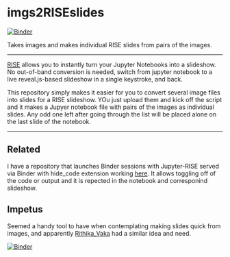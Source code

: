 # imgs2RISEslides

[![Binder](http://mybinder.org/badge_logo.svg)](https://mybinder.org/v2/gh/fomightez/imgs2RISEslides/master?urlpath=lab/tree/index.ipynb)

Takes images and makes individual RISE slides from pairs of the images.

-------------------------------

[RISE](https://github.com/damianavila/RISE/) allows you to instantly turn your Jupyter Notebooks into a slideshow. No out-of-band conversion is needed, switch from jupyter notebook to a live reveal.js-based slideshow in a single keystroke, and back.

This repository simply makes it easier for you to convert several image files into slides for a RISE slideshow. YOu just upload them and kick off the script and it makes a Jupyer notebook file with pairs of the images as individual slides. Any odd one left after going through the list will be placed alone on the last slide of the notebook.

---- 

Related
-------

I have a repository that launches Binder sessions with Jupyter-RISE served via Binder with hide_code extension working [here](https://github.com/fomightez/jupyter-rise_with-hide_code). It allows toggling off of the code or output and it is repected in the notebook and corresponind slideshow.

Impetus
-------

Seemed a handy tool to have when contemplating making slides quick from images, and apparently [Rithika_Vaka](https://discourse.jupyter.org/t/jupyter-slides-how-do-i-have-a-function-that-creates-new-slides/3062) had a similar idea and need.



[![Binder](http://mybinder.org/badge_logo.svg)](https://mybinder.org/v2/gh/fomightez/imgs2RISEslides/master?urlpath=lab/tree/index.ipynb)